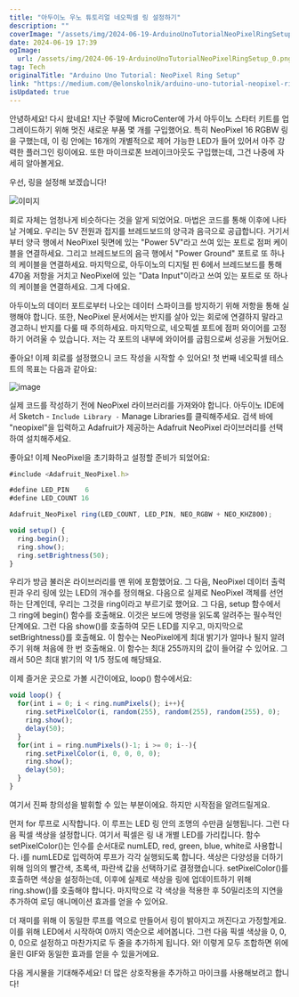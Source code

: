 ```yaml
---
title: "아두이노 우노 튜토리얼 네오픽셀 링 설정하기"
description: ""
coverImage: "/assets/img/2024-06-19-ArduinoUnoTutorialNeoPixelRingSetup_0.png"
date: 2024-06-19 17:39
ogImage:
  url: /assets/img/2024-06-19-ArduinoUnoTutorialNeoPixelRingSetup_0.png
tag: Tech
originalTitle: "Arduino Uno Tutorial: NeoPixel Ring Setup"
link: "https://medium.com/@elonskolnik/arduino-uno-tutorial-neopixel-ring-setup-9fafc099c89a"
isUpdated: true
---
```


안녕하세요! 다시 왔네요! 지난 주말에 MicroCenter에 가서 아두이노 스타터 키트를 업그레이드하기 위해 멋진 새로운 부품 몇 개를 구입했어요. 특히 NeoPixel 16 RGBW 링을 구했는데, 이 링 안에는 16개의 개별적으로 제어 가능한 LED가 들어 있어서 아주 강력한 플러그인 링이에요. 또한 마이크로폰 브레이크아웃도 구입했는데, 그건 나중에 자세히 알아볼게요.

우선, 링을 설정해 보겠습니다!

![이미지](/assets/img/2024-06-19-ArduinoUnoTutorialNeoPixelRingSetup_0.png)

회로 자체는 엄청나게 비슷하다는 것을 알게 되었어요. 마법은 코드를 통해 이후에 나타날 거예요. 우리는 5V 전원과 접지를 브레드보드의 양극과 음극으로 공급합니다. 거기서부터 양극 행에서 NeoPixel 뒷면에 있는 "Power 5V"라고 쓰여 있는 포트로 점퍼 케이블을 연결하세요. 그리고 브레드보드의 음극 행에서 "Power Ground" 포트로 또 하나의 케이블을 연결하세요. 마지막으로, 아두이노의 디지털 핀 6에서 브레드보드를 통해 470옴 저항을 거치고 NeoPixel에 있는 "Data Input"이라고 쓰여 있는 포트로 또 하나의 케이블을 연결하세요. 그게 다에요.

<div class="content-ad"></div>

아두이노의 데이터 포트로부터 나오는 데이터 스파이크를 방지하기 위해 저항을 통해 실행해야 합니다. 또한, NeoPixel 문서에서는 반지를 살아 있는 회로에 연결하지 말라고 경고하니 반지를 다룰 때 주의하세요. 마지막으로, 네오픽셀 포트에 점퍼 와이어를 고정하기 어려울 수 있습니다. 저는 각 포트의 내부에 와이어를 굽힘으로써 성공을 거뒀어요.

좋아요! 이제 회로를 설정했으니 코드 작성을 시작할 수 있어요! 첫 번째 네오픽셀 테스트의 목표는 다음과 같아요:

![image](https://miro.medium.com/v2/resize:fit:558/1*EOa513-ID5ZFdT4ru8i44A.gif)

실제 코드를 작성하기 전에 NeoPixel 라이브러리를 가져와야 합니다. 아두이노 IDE에서 Sketch - `Include Library -` Manage Libraries를 클릭해주세요. 검색 바에 "neopixel"을 입력하고 Adafruit가 제공하는 Adafruit NeoPixel 라이브러리를 선택하여 설치해주세요.

<div class="content-ad"></div>

좋아요! 이제 NeoPixel을 초기화하고 설정할 준비가 되었어요:

```js
#include <Adafruit_NeoPixel.h>

#define LED_PIN    6
#define LED_COUNT 16

Adafruit_NeoPixel ring(LED_COUNT, LED_PIN, NEO_RGBW + NEO_KHZ800);

void setup() {
  ring.begin();
  ring.show();
  ring.setBrightness(50);
}
```

우리가 방금 불러온 라이브러리를 맨 위에 포함했어요. 그 다음, NeoPixel 데이터 출력 핀과 우리 링에 있는 LED의 개수를 정의해요. 다음으로 실제로 NeoPixel 객체를 선언하는 단계인데, 우리는 그것을 ring이라고 부르기로 했어요. 그 다음, setup 함수에서 그 ring에 begin() 함수를 호출해요. 이것은 보드에 명령을 읽도록 알려주는 필수적인 단계에요. 그런 다음 show()를 호출하여 모든 LED를 지우고, 마지막으로 setBrightness()를 호출해요. 이 함수는 NeoPixel에게 최대 밝기가 얼마나 될지 알려주기 위해 처음에 한 번 호출해요. 이 함수는 최대 255까지의 값이 들어갈 수 있어요. 그래서 50은 최대 밝기의 약 1/5 정도에 해당돼요.

이제 즐거운 곳으로 가볼 시간이에요, loop() 함수에서요:

<div class="content-ad"></div>

```js
void loop() {
  for(int i = 0; i < ring.numPixels(); i++){
    ring.setPixelColor(i, random(255), random(255), random(255), 0);
    ring.show();
    delay(50);
  }
  for(int i = ring.numPixels()-1; i >= 0; i--){
    ring.setPixelColor(i, 0, 0, 0, 0);
    ring.show();
    delay(50);
  }
}
```

여기서 진짜 창의성을 발휘할 수 있는 부분이에요. 하지만 시작점을 알려드릴게요.

먼저 for 루프로 시작합니다. 이 루프는 LED 링 안의 조명의 수만큼 실행됩니다. 그런 다음 픽셀 색상을 설정합니다. 여기서 픽셀은 링 내 개별 LED를 가리킵니다. 함수 setPixelColor()는 인수를 순서대로 numLED, red, green, blue, white로 사용합니다. i를 numLED로 입력하여 루프가 각각 실행되도록 합니다. 색상은 다양성을 더하기 위해 임의의 빨간색, 초록색, 파란색 값을 선택하기로 결정했습니다. setPixelColor()를 호출하면 색상을 설정하는데, 이후에 실제로 색상을 링에 업데이트하기 위해 ring.show()를 호출해야 합니다. 마지막으로 각 색상을 적용한 후 50밀리초의 지연을 추가하여 로딩 애니메이션 효과를 얻을 수 있어요.

더 재미를 위해 이 동일한 루프를 역으로 만들어서 링이 밝아지고 꺼진다고 가정할게요. 이를 위해 LED에서 시작하여 0까지 역순으로 세어봅니다. 그런 다음 픽셀 색상을 0, 0, 0, 0으로 설정하고 마찬가지로 두 줄을 추가하게 됩니다. 와! 이렇게 모두 조합하면 위에 올린 GIF와 동일한 효과를 얻을 수 있을거에요.

<div class="content-ad"></div>

다음 게시물을 기대해주세요! 더 많은 상호작용을 추가하고 마이크를 사용해보려고 합니다!
